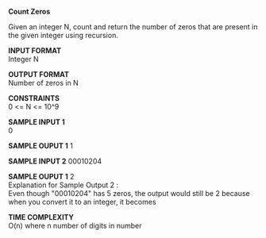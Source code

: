 **Count Zeros**

Given an integer N, count and return the number of zeros that are present in the given integer using recursion.

**INPUT FORMAT**\
Integer N

**OUTPUT FORMAT**\
Number of zeros in N

**CONSTRAINTS**\
0 <= N <= 10^9

**SAMPLE INPUT 1**\
0

**SAMPLE OUPUT 1**
1

**SAMPLE INPUT 2**
00010204

**SAMPLE OUPUT 1**
2\
Explanation for Sample Output 2 :\
Even though "00010204" has 5 zeros, the output would still be 2 because when you convert it to an integer, it becomes 

**TIME COMPLEXITY**\
O(n) where n number of digits in number